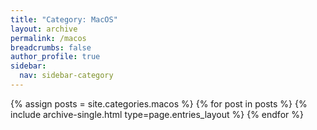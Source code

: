 ```yaml
---
title: "Category: MacOS"
layout: archive
permalink: /macos
breadcrumbs: false
author_profile: true
sidebar:
  nav: sidebar-category
---
```


{% assign posts = site.categories.macos %}
{% for post in posts %} {% include archive-single.html type=page.entries_layout %} {% endfor %}
